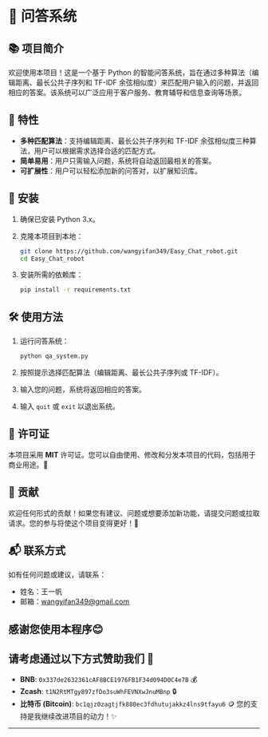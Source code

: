 # 🤖 问答系统

## 📚 项目简介

欢迎使用本项目！这是一个基于 Python 的智能问答系统，旨在通过多种算法（编辑距离、最长公共子序列和 TF-IDF 余弦相似度）来匹配用户输入的问题，并返回相应的答案。该系统可以广泛应用于客户服务、教育辅导和信息查询等场景。

## 🌟 特性

- **多种匹配算法**：支持编辑距离、最长公共子序列和 TF-IDF 余弦相似度三种算法，用户可以根据需求选择合适的匹配方式。
- **简单易用**：用户只需输入问题，系统将自动返回最相关的答案。
- **可扩展性**：用户可以轻松添加新的问答对，以扩展知识库。

## 🚀 安装

1. 确保已安装 Python 3.x。
2. 克隆本项目到本地：

   ```bash
   git clone https://github.com/wangyifan349/Easy_Chat_robot.git
   cd Easy_Chat_robot
   ```

3. 安装所需的依赖库：

   ```bash
   pip install -r requirements.txt
   ```

## 🛠️ 使用方法

1. 运行问答系统：

   ```bash
   python qa_system.py
   ```

2. 按照提示选择匹配算法（编辑距离、最长公共子序列或 TF-IDF）。
3. 输入您的问题，系统将返回相应的答案。
4. 输入 `quit` 或 `exit` 以退出系统。

## 📜 许可证

本项目采用 **MIT** 许可证。您可以自由使用、修改和分发本项目的代码，包括用于商业用途。🎉 


## 🤝 贡献

欢迎任何形式的贡献！如果您有建议、问题或想要添加新功能，请提交问题或拉取请求。您的参与将使这个项目变得更好！🌈

## 📬 联系方式

如有任何问题或建议，请联系：

- 姓名：王一帆
- 邮箱：wangyifan349@gmail.com

感谢您使用本程序😊
---
## 请考虑通过以下方式赞助我们 🙏
- **BNB**: `0x337de2632361cAF8BCE1976FB1F34d094D0C4e7B` 💰
- **Zcash**: `t1N2RtMTgy897zfDo3suWhFEVNXwJnuMBnp` 🔒
- **比特币 (Bitcoin)**: `bc1qjz0zagtjfk880ec3fdhutujakkz4lns9tfayu6` 🪙
您的支持是我继续改进项目的动力！✨
---

